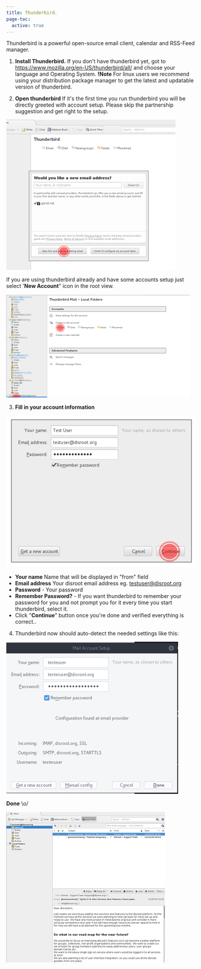 ```yaml
---
title: Thunderbird.
page-toc:
  active: true
---
```

Thunderbird is a powerful open-source email client, calendar and RSS-Feed manager.

1. **Install Thunderbird.**
If you don't have thunderbird yet, got to  https://www.mozilla.org/en-US/thunderbird/all/ and choose your language and Operating System.
**!Note** For linux users we recommend using your distribution package manager to get the latest and updatable version of thunderbird.

2. **Open thunderbird**
If it's the first time you run thunderbird you will be directly greeted with account setup. Please skip the partnership suggestion and get right to the setup.

![](thunderbird_setup1.png)

If you  are using thunderbird already and have some accounts setup just select '**New Account**" icon in the root view.

![](thunderbird_setup2.png)

3. **Fill in your account information**

![](thunderbird_setup3.png)

 - **Your name** Name that will be displayed in "from" field
 - **Email address** Your disroot email address eg. testuser@disroot.org
 - **Password** - Your password
 - **Remember Password?** - If you want thunderbird to remember your password for you and not prompt you for it every time you start thunderbird, select it.
 - Click "**Continue**" button once you're done and verified everything is correct..<p>

4. Thunderbird now should auto-detect the needed settings like this:

![](thunderbird_setup4.png)

**Done** \o/

![](thunderbird_setup5.png)
